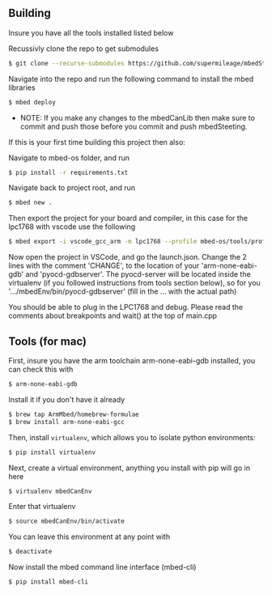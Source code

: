 ## Building

Insure you have all the tools installed listed below

Recussivly clone the repo to get submodules
```sh
$ git clone --recurse-submodules https://github.com/supermileage/mbedSteering.git
```

Navigate into the repo and run the following command to install the mbed libraries
```sh
$ mbed deploy
```

* NOTE: If you make any changes to the mbedCanLib then make sure to commit and push those before you commit and push mbedSteeting.

If this is your first time building this project then also:

Navigate to mbed-os folder, and run
```sh
$ pip install -r requirements.txt
```

Navigate back to project root, and run
```sh
$ mbed new .
```

Then export the project for your board and compiler, in this case for the lpc1768 with vscode use the following
```sh
$ mbed export -i vscode_gcc_arm -m lpc1768 --profile mbed-os/tools/profiles/debug.json
```

Now open the project in VSCode, and go the launch.json. Change the 2 lines with the comment 'CHANGE', to the location of your 'arm-none-eabi-gdb' and 'pyocd-gdbserver'.
The pyocd-server will be located inside the virtualenv (if you followed instructions from tools section below), so for you '.../mbedEnv/bin/pyocd-gdbserver' (fill in the ... with the actual path)

You should be able to plug in the LPC1768 and debug. Please read the comments about breakpoints and wait() at the top of main.cpp


## Tools (for mac)

First, insure you have the arm toolchain arm-none-eabi-gdb installed, you can check this with
```sh
$ arm-none-eabi-gdb
```

Install it if you don't have it already
```sh
$ brew tap ArmMbed/homebrew-formulae
$ brew install arm-none-eabi-gcc
```

Then, install `virtualenv`, which allows you to isolate python environments:
```sh
$ pip install virtualenv
```

Next, create a virtual environment, anything you install with pip will go in here
```sh
$ virtualenv mbedCanEnv
```

Enter that virtualenv
```sh
$ source mbedCanEnv/bin/activate
```

You can leave this environment at any point with
```sh
$ deactivate
```

Now install the mbed command line interface (mbed-cli)
```sh
$ pip install mbed-cli
```

